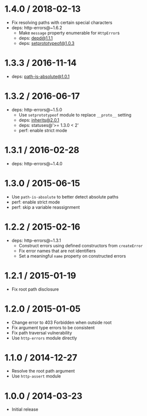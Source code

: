 1.4.0 / 2018-02-13
==================

  * Fix resolving paths with certain special characters
  * deps: http-errors@~1.6.2
    - Make `message` property enumerable for `HttpError`s
    - deps: depd@1.1.1
    - deps: setprototypeof@1.0.3

1.3.3 / 2016-11-14
==================

  * deps: path-is-absolute@1.0.1

1.3.2 / 2016-06-17
==================

  * deps: http-errors@~1.5.0
    - Use `setprototypeof` module to replace `__proto__` setting
    - deps: inherits@2.0.1
    - deps: statuses@'>= 1.3.0 < 2'
    - perf: enable strict mode

1.3.1 / 2016-02-28
==================

  * deps: http-errors@~1.4.0

1.3.0 / 2015-06-15
==================

  * Use `path-is-absolute` to better detect absolute paths
  * perf: enable strict mode
  * perf: skip a variable reassignment

1.2.2 / 2015-02-16
==================

  * deps: http-errors@~1.3.1
    - Construct errors using defined constructors from `createError`
    - Fix error names that are not identifiers
    - Set a meaningful `name` property on constructed errors

1.2.1 / 2015-01-19
==================

  * Fix root path disclosure

1.2.0 / 2015-01-05
==================

  * Change error to 403 Forbidden when outside root
  * Fix argument type errors to be consistent
  * Fix path traversal vulnerability
  * Use `http-errors` module directly

1.1.0 / 2014-12-27
==================

  * Resolve the root path argument
  * Use `http-assert` module

1.0.0 / 2014-03-23
==================

  * Initial release
